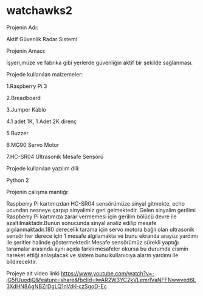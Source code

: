# watchawks2
Projenin Adı:

Aktif Güvenlik Radar Sistemi 


Projenin Amacı:

İşyeri,müze ve fabrika gibi yerlerde güvenliğin aktif bir şekilde sağlanması.


Projede kullanılan malzemeler:

1.Raspberry Pi 3

2.Breadboard

3.Jumper Kablo

4.1 adet 1K, 1 Adet 2K direnç

5.Buzzer 

6.MG90 Servo Motor

7.HC-SR04 Ultrasonik Mesafe Sensörü
 
Projede kullanılan yazılım dili:

Python 2

Projenin çalışma mantığı:
  
  Raspberry Pi kartımızdan HC-SR04 sensörümüze sinyal gitmekte, echo ucundan nesneye çarpıp sinyalimiz geri gelmektedir. Gelen sinyalim  gerilimi Raspberry Pi kartımıza zarar vermemesi için gerilim bölücü devre ile azaltılmaktadır.Bunun sonucunda sinyal analiz edilip mesafe algılanmaktadır.180 derecelik tarama için servo motora bağlı olan ultrasonik sensör her derece için 1 mesafe algılamakta ve bunu ekranda arayüz yardımı ile şeritler halinde göstermektedir.Mesafe sensörümüz sürekli yaptığı taramalar arasında aynı açıda farklı mesafeler okursa bu durumda cismin hareket ettiği anlaşılacak ve sistem bunu kullanıcıya alarm yardımı ile bildirecektir.  
 


















Projeye ait video linki https://www.youtube.com/watch?v=-jG5fUuodjQ&feature=share&fbclid=IwAR2W3YC2kVLemrlVaNFFNwwved6L3XdHN8AgNBZrDgLQ1nVdK-czSgoD-Ec




